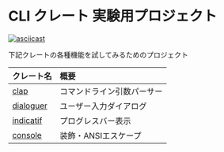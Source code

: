 # CLI クレート 実験用プロジェクト

[![asciicast](https://asciinema.org/a/657360.svg)](https://asciinema.org/a/657360)

下記クレートの各種機能を試してみるためのプロジェクト

| クレート名 | 概要 |
|:--------|:----|
| [clap](https://docs.rs/clap/latest/clap/) | コマンドライン引数パーサー |
| [dialoguer](https://docs.rs/dialoguer/latest/dialoguer/) | ユーザー入力ダイアログ |
| [indicatif](https://docs.rs/indicatif/latest/indicatif/) | プログレスバー表示 |
| [console](https://docs.rs/console/latest/console/) | 装飾・ANSIエスケープ |
